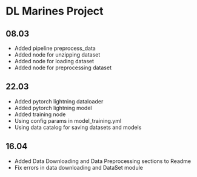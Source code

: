 # DL Marines Project

## 08.03
- Added pipeline preprocess_data
- Added node for unzipping dataset
- Added node for loading dataset
- Added node for preprocessing dataset

## 22.03
- Added pytorch lightning dataloader
- Added pytorch lightning model
- Added training node
- Using config params in model_training.yml
- Using data catalog for saving datasets and models

## 16.04
- Added Data Downloading and Data Preprocessing sections to Readme
- Fix errors in data downloading and DataSet module